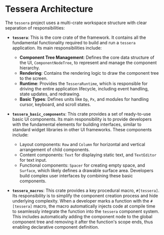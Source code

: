 # Tessera Architecture

The `tessera` project uses a multi-crate workspace structure with clear separation of responsibilities:

*   **`tessera`**: This is the core crate of the framework. It contains all the fundamental functionality required to build and run a `tessera` application. Its main responsibilities include:
    *   **Component Tree Management**: Defines the core data structure of the UI, `ComponentNodeTree`, to represent and manage the component hierarchy.
    *   **Rendering**: Contains the rendering logic to draw the component tree to the screen.
    *   **Runtime**: Provides the `TesseraRuntime`, which is responsible for driving the entire application lifecycle, including event handling, state updates, and redrawing.
    *   **Basic Types**: Defines units like `Dp`, `Px`, and modules for handling cursor, keyboard, and scroll states.

*   **`tessera_basic_components`**: This crate provides a set of ready-to-use basic UI components. Its main responsibility is to provide developers with the fundamental elements for building interfaces, similar to standard widget libraries in other UI frameworks. These components include:
    *   Layout components: `Row` and `Column` for horizontal and vertical arrangement of child components.
    *   Content components: `Text` for displaying static text, and `TextEditor` for text input.
    *   Functional components: `Spacer` for creating empty space, and `Surface`, which likely defines a drawable surface area.
    Developers build complex user interfaces by combining these basic components.

*   **`tessera_macros`**: This crate provides a key procedural macro, `#[tessera]`. Its responsibility is to simplify the component creation process and hide underlying complexity. When a developer marks a function with the `#[tessera]` macro, the macro automatically injects code at compile time to seamlessly integrate the function into the `tessera` component system. This includes automatically adding the component node to the global component tree and removing it after the function's scope ends, thus enabling declarative component definition.